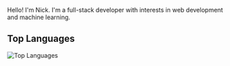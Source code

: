 Hello! I'm Nick. I'm a full-stack developer with interests in web development and machine learning.

## Top Languages
![Top Languages](https://github-readme-stats.vercel.app/api/top-langs/?username=NickCordy&layout=compact&theme=radical)
